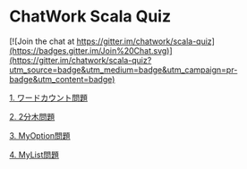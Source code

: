 # ChatWork Scala Quiz

[![Join the chat at https://gitter.im/chatwork/scala-quiz](https://badges.gitter.im/Join%20Chat.svg)](https://gitter.im/chatwork/scala-quiz?utm_source=badge&utm_medium=badge&utm_campaign=pr-badge&utm_content=badge)

[1. ワードカウント問題](quiz/01_WordCount.md)

[2. 2分木問題](quiz/02_BTree.md)

[3. MyOption問題](quiz/03_MyOption.md)

[4. MyList問題](quiz/04_MyList.md)

